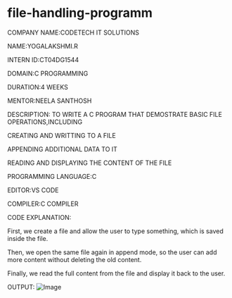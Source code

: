 # file-handling-programm
COMPANY NAME:CODETECH IT SOLUTIONS

NAME:YOGALAKSHMI.R

INTERN ID:CT04DG1544

DOMAIN:C PROGRAMMING

DURATION:4 WEEKS

MENTOR:NEELA SANTHOSH

DESCRIPTION: TO WRITE A C PROGRAM THAT DEMOSTRATE BASIC FILE OPERATIONS,INCLUDING

CREATING AND WRITTING TO A FILE

APPENDING ADDITIONAL DATA TO IT

READING AND DISPLAYING THE CONTENT OF THE FILE

PROGRAMMING LANGUAGE:C

EDITOR:VS CODE

COMPILER:C COMPILER

CODE EXPLANATION:

First, we create a file and allow the user to type something, which is saved inside the file.

Then, we open the same file again in append mode, so the user can add more content without deleting the old content.

Finally, we read the full content from the file and display it back to the user.

OUTPUT:
![Image](https://github.com/user-attachments/assets/d983fcf1-9932-4a22-9946-55d05f9934e3)
